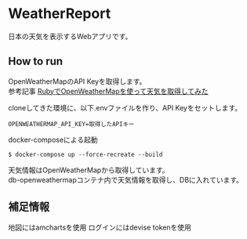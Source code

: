 # WeatherReport
日本の天気を表示するWebアプリです。

## How to run
OpenWeatherMapのAPI Keyを取得します。  
参考記事
[RubyでOpenWeatherMapを使って天気を取得してみた](https://qiita.com/M-Yamashii/items/ba54d7556c58feb3b86a)

cloneしてきた環境に、以下.envファイルを作り、API Keyをセットします。  
```.env
OPENWEATHERMAP_API_KEY=取得したAPIキー
```

docker-composeによる起動
```
$ docker-compose up --force-recreate --build
```

天気情報はOpenWeatherMapから取得しています。  
db-openweathermapコンテナ内で天気情報を取得し、DBに入れています。


## 補足情報
地図にはamchartsを使用
ログインにはdevise tokenを使用
